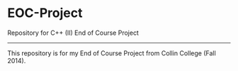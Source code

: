 EOC-Project
===========

Repository for C++ (II) End of Course Project

---
This repository is for my End of Course Project from Collin College (Fall 2014).
